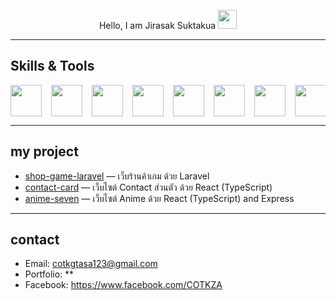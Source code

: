 <p align="center">
   Hello, I am Jirasak Suktakua
  <img src="https://media.giphy.com/media/hvRJCLFzcasrR4ia7z/giphy.gif" width="30">
</p>

---

##  Skills & Tools
<div style="display:flex; gap:15px; flex-wrap:nowrap; overflow-x:auto; align-items:center;">
  <a href="https://reactjs.org" target="_blank">
    <img src="https://img.icons8.com/?size=100&id=asWSSTBrDlTW&format=png&color=61DAFB" width="50" height="50"/>
  </a>
  <a href="https://laravel.com/" target="_blank">
    <img src="https://upload.wikimedia.org/wikipedia/commons/thumb/9/9a/Laravel.svg/640px-Laravel.svg.png" width="50" height="50"/>
  </a>
  <a href="https://git-scm.com/" target="_blank">
    <img src="https://upload.wikimedia.org/wikipedia/commons/thumb/3/3f/Git_icon.svg/640px-Git_icon.svg.png" width="50" height="50"/>
  </a>
  <a href="https://nodejs.org" target="_blank">
    <img src="https://upload.wikimedia.org/wikipedia/commons/thumb/d/d9/Node.js_logo.svg/640px-Node.js_logo.svg.png" width="50" height="50" />
  </a>
  <a href="https://expressjs.com/" target="_blank">
    <img src="https://img.icons8.com/color/512/express-js.png" width="50" height="50" />
  </a>
  <a href="https://www.mysql.com" target="_blank">
    <img src="https://cdn.freebiesupply.com/logos/large/2x/mysql-5-logo-png-transparent.png" width="50" height="50" />
  </a>
  <a href="https://www.microsoft.com/en-us/sql-server/sql-server-downloads" target="_blank">
    <img src="https://img.icons8.com/?size=512&id=laYYF3dV0Iew&format=png" width="50" height="50" />
  </a>
  <a href="https://www.docker.com/" target="_blank">
    <img src="https://img.icons8.com/fluent/512/docker.png" width="50" height="50" />
  </a>
  <a href="https://tailwindcss.com/" target="_blank">
    <img src="https://upload.wikimedia.org/wikipedia/commons/thumb/d/d5/Tailwind_CSS_Logo.svg/2560px-Tailwind_CSS_Logo.svg.png" width="50" height="50" />
  </a>
  <a href="https://getbootstrap.com/docs/5.0/about/brand/" target="_blank">
    <img src="https://upload.wikimedia.org/wikipedia/commons/thumb/b/b2/Bootstrap_logo.svg/2560px-Bootstrap_logo.svg.png" width="50" height="50" />
  </a>
  <a href="https://developer.mozilla.org/en-US/docs/Glossary/HTML5" target="_blank">
    <img src="https://upload.wikimedia.org/wikipedia/commons/thumb/6/61/HTML5_logo_and_wordmark.svg/2048px-HTML5_logo_and_wordmark.svg.png" width="50" height="50" />
  </a>
  <a href="https://www.typescriptlang.org/" target="_blank">
    <img src="https://upload.wikimedia.org/wikipedia/commons/thumb/4/4c/Typescript_logo_2020.svg/1024px-Typescript_logo_2020.svg.png" width="50" height="50" />
  </a>
  <a href="https://developer.mozilla.org/en-US/docs/Web/JavaScript" target="_blank">
    <img src="https://cdn.freebiesupply.com/logos/large/2x/logo-javascript-logo-png-transparent.png" width="50" height="50" />
  </a>
  <a href="https://vite.dev/" target="_blank">
    <img src="https://upload.wikimedia.org/wikipedia/commons/thumb/f/f1/Vitejs-logo.svg/1200px-Vitejs-logo.svg.png" width="50" height="50" />
  </a>
  <a href="https://vuejs.org/" target="_blank">
    <img src="https://upload.wikimedia.org/wikipedia/commons/thumb/9/95/Vue.js_Logo_2.svg/1200px-Vue.js_Logo_2.svg.png" width="50" height="50" />
  </a>
  <a href="https://sequelize.org/" target="_blank">
    <img src="https://cdn.freebiesupply.com/logos/large/2x/sequelize-logo-svg-vector.svg" width="50" height="50" />
  </a>
  <a href="https://daisyui.com/" target="_blank">
    <img src="https://img.daisyui.com/images/daisyui/daisyui-logo-2000.png" width="50" height="50" />
  </a>
</div>

---

##  my project
- [shop-game-laravel](https://github.com/COTKZA/shop-game-laravel) — เว็บร้านค้าเกม ด้วย Laravel
- [contact-card](https://github.com/COTKZA/anime-seven.git) — เว็บไซต์ Contact ส่วนตัว ด้วย React (TypeScript)
- [anime-seven](https://github.com/COTKZA/web-portfolio) — เว็บไซต์ Anime  ด้วย React (TypeScript) and Express

---

## contact
- Email: cotkgtasa123@gmail.com
- Portfolio: **   
- Facebook: https://www.facebook.com/COTKZA
